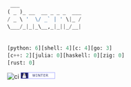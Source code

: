 <!-- start -->

```python
 ___
( _ )_ __  __ _ _ _  ___
/ _ \ '  \/ _` | ' \|_ /
\___/_|_|_\__,_|_||_/__|


[python: 6][shell: 4][c: 4][go: 3]
[c++: 2][julia: 0][haskell: 0][zig: 0]
[rust: 0]
```

<img src="https://github.com/8manz/8manz/actions/workflows/main.yml/badge.svg" alt="ci"> <img src="assets/winter.gif" alt="winter">

<!-- end -->
